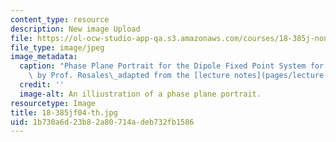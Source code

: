 ```yaml
---
content_type: resource
description: New image Upload
file: https://ol-ocw-studio-app-qa.s3.amazonaws.com/courses/18-385j-nonlinear-dynamics-and-chaos-fall-2004/1b730a6d23b82a80714adeb732fb1586_18-385jf04-th.jpg
file_type: image/jpeg
image_metadata:
  caption: "Phase Plane Portrait for the Dipole Fixed Point System for n = 1. (Image\
    \ by Prof. Rosales\_adapted from the [lecture notes](pages/lecture-notes).)"
  credit: ''
  image-alt: An illiustration of a phase plane portrait.
resourcetype: Image
title: 18-385jf04-th.jpg
uid: 1b730a6d-23b8-2a80-714a-deb732fb1586
---
```

